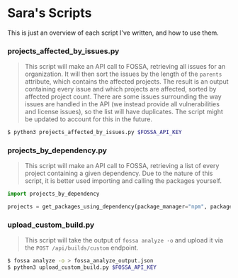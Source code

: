 # Sara's Scripts

This is just an overview of each script I've written, and how to use them.

### projects_affected_by_issues.py
> This script will make an API call to FOSSA, retrieving all issues for an organization. It will then sort the issues by the length of the `parents` attribute, which contains the affected projects. The result is an output containing every issue and which projects are affected, sorted by affected project count. There are some issues surrounding the way issues are handled in the API (we instead provide all vulnerabilities and license issues), so the list will have duplicates. The script might be updated to account for this in the future.
```bash
$ python3 projects_affected_by_issues.py $FOSSA_API_KEY
```
### projects_by_dependency.py
> This script will make an API call to FOSSA, retrieving a list of every project containing a given dependency. Due to the nature of this script, it is better used importing and calling the packages yourself.
```py
import projects_by_dependency

projects = get_packages_using_dependency(package_manager="npm", package_name="coa", package_version="2.0.2")
```

### upload_custom_build.py
> This script will take the output of `fossa analyze -o` and upload it via the `POST /api/builds/custom` endpoint.
```bash
$ fossa analyze -o > fossa_analyze_output.json
$ python3 upload_custom_build.py $FOSSA_API_KEY
```
